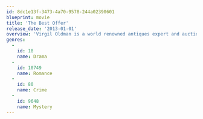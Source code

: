 ```yaml
---
id: 8dc1e13f-3473-4a70-9578-244a02390601
blueprint: movie
title: 'The Best Offer'
release_date: '2013-01-01'
overview: 'Virgil Oldman is a world renowned antiques expert and auctioneer. An eccentric genius, he leads a solitary life, going to extreme lengths to keep his distance from the messiness of human relationships. When appointed by the beautiful but emotionally damaged Claire to oversee the valuation and sale of her family’s priceless art collection, Virgil allows himself to form an attachment to her – and soon he is engulfed by a passion which will rock his bland existence to the core.'
genres:
  -
    id: 18
    name: Drama
  -
    id: 10749
    name: Romance
  -
    id: 80
    name: Crime
  -
    id: 9648
    name: Mystery
---
```

